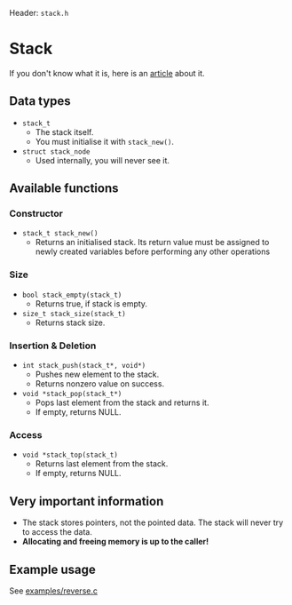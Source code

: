 Header: `stack.h`

# Stack
If you don't know what it is, here is an [article](https://en.wikipedia.org/wiki/Stack_(abstract_data_type)) about it.


## Data types


* `stack_t`
  * The stack itself.
  * You must initialise it with `stack_new()`.
* `struct stack_node`
  * Used internally, you will never see it.


## Available functions

### Constructor
* `stack_t stack_new()`
  * Returns an initialised stack. Its return value must be assigned to newly created variables before performing any other operations


### Size
* `bool stack_empty(stack_t)`
  * Returns true, if stack is empty.
* `size_t stack_size(stack_t)`
  * Returns stack size.


### Insertion & Deletion
* `int stack_push(stack_t*, void*)`
  * Pushes new element to the stack.
  * Returns nonzero value on success.
* `void *stack_pop(stack_t*)`
  * Pops last element from the stack and returns it.
  * If empty, returns NULL.


### Access
* `void *stack_top(stack_t)`
  * Returns last element from the stack.
  * If empty, returns NULL.


## Very important information

- The stack stores pointers, not the pointed data. The stack will never try to access the data.
- **Allocating and freeing memory is up to the caller!**


## Example usage

See [examples/reverse.c](/examples/reverse.c)
